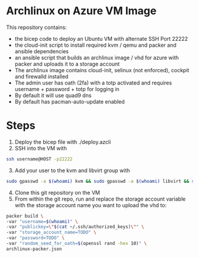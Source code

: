 # Archlinux on Azure VM Image

This repository contains:
* the bicep code to deploy an Ubuntu VM with alternate SSH Port 22222
* the cloud-init script to install required kvm / qemu and packer and ansible dependencies
* an ansible script that builds an archlinux image / vhd for azure with packer and uploads it to a storage account
* The archlinux image contains cloud-init, selinux (not enforced), cockpit and firewalld installed
* The admin user has oath (2fa) with a totp activated and requires username + password + totp for logging in
* By default it will use quad9 dns
* By default has pacman-auto-update enabled

# Steps
1. Deploy the bicep file with ./deploy.azcli
2. SSH into the VM with 
```bash
ssh username@HOST -p22222
```
3. Add your user to the kvm and libvirt group with 
```bash
sudo gpasswd -a $(whoami) kvm && sudo gpasswd -a $(whoami) libvirt && sudo reboot now
```
4. Clone this git repository on the VM
5. From within the git repo, run and replace the storage account variable with the storage account name you want to upload the vhd to:
```bash
packer build \
-var "username=$(whoami)" \
-var "publickey=\"$(cat ~/.ssh/authorized_keys)\"" \
-var "storage_account_name=TODO" \
-var "password=TODO" \
-var "random_seed_for_oath=$(openssl rand -hex 10)" \
archlinux-packer.json
```